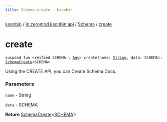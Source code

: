 ```yaml
---
title: Schema.create - ksonbin
---
```


[ksonbin](../../index.html) / [in.zeromod.ksonbin.api](../index.html) / [Schema](index.html) / [create](./create.html)

# create

`suspend fun <reified SCHEMA : `[`Any`](https://kotlinlang.org/api/latest/jvm/stdlib/kotlin/-any/index.html)`> create(name: `[`String`](https://kotlinlang.org/api/latest/jvm/stdlib/kotlin/-string/index.html)`, data: SCHEMA): `[`SchemaCreate`](../-schema-create/index.html)`<SCHEMA>`

Using the CREATE API, you can Create Schema Docs.

### Parameters

`name` - String

`data` - SCHEMA

**Return**
[SchemaCreate](../-schema-create/index.html)&lt;[SCHEMA](create.html#SCHEMA)&gt;

